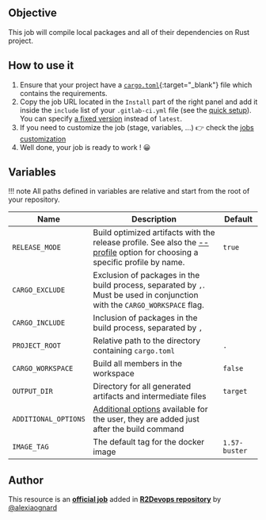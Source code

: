 ## Objective

This job will compile local packages and all of their dependencies on Rust project.

## How to use it

1. Ensure that your project have a [`cargo.toml`](https://doc.rust-lang.org/cargo/reference/manifest.html){:target="_blank"} file which contains the requirements.
1. Copy the job URL located in the `Install` part of the right panel and add it inside the `include` list of your `.gitlab-ci.yml` file (see the [quick setup](/use-the-hub/#quick-setup)). You can specify [a fixed version](#changelog) instead of `latest`.
1. If you need to customize the job (stage, variables, ...) 👉 check the [jobs
   customization](/use-the-hub/#jobs-customization)
1. Well done, your job is ready to work ! 😀

## Variables

!!! note
    All paths defined in variables are relative and start from the root of your
    repository.

| Name | Description | Default |
| ---- | ----------- | ------- |
| `RELEASE_MODE` | Build optimized artifacts with the release profile. See also the [--profile](https://doc.rust-lang.org/cargo/commands/cargo-build.html#compilation-options) option for choosing a specific profile by name. | `true` |
| `CARGO_EXCLUDE` | Exclusion of packages in the build process, separated by `,`. Must be used in conjunction with the `CARGO_WORKSPACE` flag. | ` ` |
| `CARGO_INCLUDE` | Inclusion of packages in the build process, separated by `,` | ` ` |
| `PROJECT_ROOT` | Relative path to the directory containing `cargo.toml` | `.` |
| `CARGO_WORKSPACE` | Build all members in the workspace | `false` |
| `OUTPUT_DIR` | Directory for all generated artifacts and intermediate files | `target` |
| `ADDITIONAL_OPTIONS` | [Additional options](https://doc.rust-lang.org/cargo/commands/cargo-build.html) available for the user, they are added just after the build command | ` ` |
| `IMAGE_TAG` | The default tag for the docker image | `1.57-buster`  |



## Author
This resource is an **[official job](https://docs.r2devops.io/faq-labels/)** added in [**R2Devops repository**](https://gitlab.com/r2devops/hub) by [@alexiaognard](https://gitlab.com/alexiaognard)
